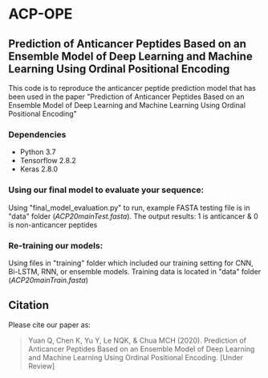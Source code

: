 # ACP-OPE
## Prediction of Anticancer Peptides Based on an Ensemble Model of Deep Learning and Machine Learning Using Ordinal Positional Encoding

This code is to reproduce the anticancer peptide prediction model that has been used in the paper "Prediction of Anticancer Peptides Based on an Ensemble Model of Deep Learning and Machine Learning Using Ordinal Positional Encoding"

### Dependencies
- Python 3.7
- Tensorflow 2.8.2
- Keras 2.8.0

### Using our final model to evaluate your sequence:
Using "final_model_evaluation.py" to run, example FASTA testing file is in "data" folder (*ACP20mainTest.fasta*). The output results: 1 is anticancer & 0 is non-anticancer peptides

### Re-training our models:
Using files in "training" folder which included our training setting for CNN, Bi-LSTM, RNN, or ensemble models. Training data is located in "data" folder (*ACP20mainTrain.fasta*)

## Citation
Please cite our paper as:
>Yuan Q, Chen K, Yu Y, Le NQK, & Chua MCH (2020). Prediction of Anticancer Peptides Based on an Ensemble Model of Deep Learning and Machine Learning Using Ordinal Positional Encoding. [Under Review]


